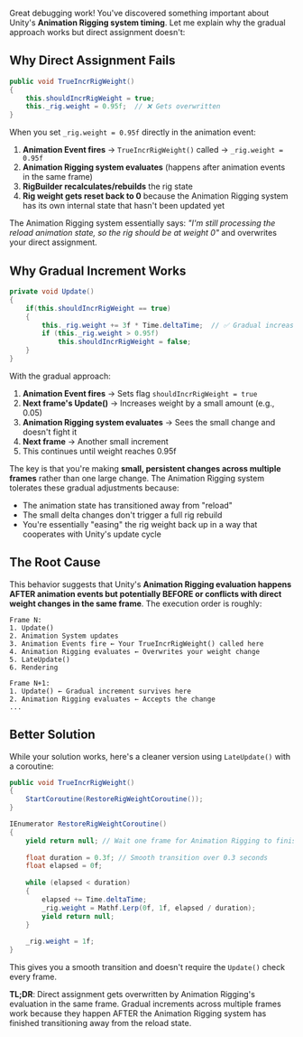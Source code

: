 Great debugging work! You've discovered something important about Unity's **Animation Rigging system timing**. Let me explain why the gradual approach works but direct assignment doesn't:

## Why Direct Assignment Fails

```csharp
public void TrueIncrRigWeight()
{
    this.shouldIncrRigWeight = true;
    this._rig.weight = 0.95f;  // ❌ Gets overwritten
}
```

When you set `_rig.weight = 0.95f` directly in the animation event:

1. **Animation Event fires** → `TrueIncrRigWeight()` called → `_rig.weight = 0.95f`
2. **Animation Rigging system evaluates** (happens after animation events in the same frame)
3. **RigBuilder recalculates/rebuilds** the rig state
4. **Rig weight gets reset back to 0** because the Animation Rigging system has its own internal state that hasn't been updated yet

The Animation Rigging system essentially says: *"I'm still processing the reload animation state, so the rig should be at weight 0"* and overwrites your direct assignment.

## Why Gradual Increment Works

```csharp
private void Update()
{
    if(this.shouldIncrRigWeight == true)
    {
        this._rig.weight += 3f * Time.deltaTime;  // ✅ Gradual increase
        if (this._rig.weight > 0.95f)
            this.shouldIncrRigWeight = false;
    }
}
```

With the gradual approach:

1. **Animation Event fires** → Sets flag `shouldIncrRigWeight = true`
2. **Next frame's Update()** → Increases weight by a small amount (e.g., 0.05)
3. **Animation Rigging system evaluates** → Sees the small change and doesn't fight it
4. **Next frame** → Another small increment
5. This continues until weight reaches 0.95f

The key is that you're making **small, persistent changes across multiple frames** rather than one large change. The Animation Rigging system tolerates these gradual adjustments because:
- The animation state has transitioned away from "reload"
- The small delta changes don't trigger a full rig rebuild
- You're essentially "easing" the rig weight back up in a way that cooperates with Unity's update cycle

## The Root Cause

This behavior suggests that Unity's **Animation Rigging evaluation happens AFTER animation events but potentially BEFORE or conflicts with direct weight changes in the same frame**. The execution order is roughly:

```
Frame N:
1. Update()
2. Animation System updates
3. Animation Events fire ← Your TrueIncrRigWeight() called here
4. Animation Rigging evaluates ← Overwrites your weight change
5. LateUpdate()
6. Rendering

Frame N+1:
1. Update() ← Gradual increment survives here
2. Animation Rigging evaluates ← Accepts the change
...
```

## Better Solution

While your solution works, here's a cleaner version using `LateUpdate()` with a coroutine:

```csharp
public void TrueIncrRigWeight()
{
    StartCoroutine(RestoreRigWeightCoroutine());
}

IEnumerator RestoreRigWeightCoroutine()
{
    yield return null; // Wait one frame for Animation Rigging to finish
    
    float duration = 0.3f; // Smooth transition over 0.3 seconds
    float elapsed = 0f;
    
    while (elapsed < duration)
    {
        elapsed += Time.deltaTime;
        _rig.weight = Mathf.Lerp(0f, 1f, elapsed / duration);
        yield return null;
    }
    
    _rig.weight = 1f;
}
```

This gives you a smooth transition and doesn't require the `Update()` check every frame.

**TL;DR**: Direct assignment gets overwritten by Animation Rigging's evaluation in the same frame. Gradual increments across multiple frames work because they happen AFTER the Animation Rigging system has finished transitioning away from the reload state.